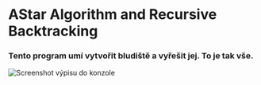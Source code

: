# AStar Algorithm and Recursive Backtracking
### Tento program umí vytvořit bludiště a vyřešit jej. To je tak vše.

![Screenshot výpisu do konzole](https://i.imgur.com/d880Cfz.png)
